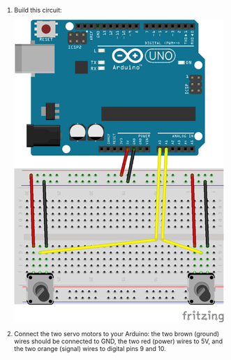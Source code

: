 1. Build this circuit:

    ![Two potentiometers, connected to pins A0 and A1 dim=400h](two-potentiometers-fritzing.png)

2. Connect the two servo motors to your Arduino: the two brown (ground) wires should be connected to GND, the two red (power) wires to 5V, and the two orange (signal) wires to digital pins 9 and 10.
